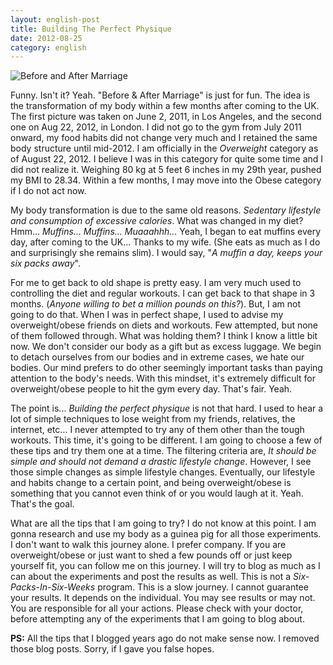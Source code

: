 ```yaml
---
layout: english-post
title: Building The Perfect Physique
date: 2012-08-25
category: english
---
```


![Before and After Marriage]({{site.english.img-path}}/before-after-marriage.jpg)  

Funny. Isn't it? Yeah. "Before & After Marriage" is just for fun. The idea is the transformation of my body within a few months after coming to the UK. The first picture was taken on June 2, 2011, in Los Angeles, and the second one on Aug 22, 2012, in London. I did not go to the gym from July 2011 onward, my food habits did not change very much and I retained the same body structure until mid-2012. I am officially in the *Overweight* category as of August 22, 2012. I believe I was in this category for quite some time and I did not realize it. Weighing 80 kg at 5 feet 6 inches in my 29th year, pushed my BMI to 28.34. Within a few months, I may move into the Obese category if I do not act now.  

My body transformation is due to the same old reasons. *Sedentary lifestyle and consumption of excessive calories*. What was changed in my diet? Hmm... *Muffins... Muffins... Muaaahhh...* Yeah, I began to eat muffins every day, after coming to the UK... Thanks to my wife. (She eats as much as I do and surprisingly she remains slim). I would say, "*A muffin a day, keeps your six packs away*".  

For me to get back to old shape is pretty easy. I am very much used to controlling the diet and regular workouts. I can get back to that shape in 3 months. (*Anyone willing to bet a million pounds on this?*). But, I am not going to do that. When I was in perfect shape, I used to advise my overweight/obese friends on diets and workouts. Few attempted, but none of them followed through. What was holding them? I think I know a little bit now. We don't consider our body as a gift but as excess luggage. We begin to detach ourselves from our bodies and in extreme cases, we hate our bodies. Our mind prefers to do other seemingly important tasks than paying attention to the body's needs. With this mindset, it's extremely difficult for overweight/obese people to hit the gym every day. That's fair. Yeah.  

The point is... *Building the perfect physique* is not that hard. I used to hear a lot of simple techniques to lose weight from my friends, relatives, the internet, etc... I never attempted to try any of them other than the tough workouts. This time, it's going to be different. I am going to choose a few of these tips and try them one at a time. The filtering criteria are, *It should be simple and should not demand a drastic lifestyle change*. However, I see those simple changes as simple lifestyle changes. Eventually, our lifestyle and habits change to a certain point, and being overweight/obese is something that you cannot even think of or you would laugh at it. Yeah. That's the goal.  

What are all the tips that I am going to try? I do not know at this point. I am gonna research and use my body as a guinea pig for all those experiments. I don't want to walk this journey alone. I prefer company. If you are overweight/obese or just want to shed a few pounds off or just keep yourself fit, you can follow me on this journey. I will try to blog as much as I can about the experiments and post the results as well. This is not a *Six-Packs-In-Six-Weeks* program. This is a slow journey. I cannot guarantee your results. It depends on the individual. You may see results or may not. You are responsible for all your actions. Please check with your doctor, before attempting any of the experiments that I am going to blog about.  

**PS:** All the tips that I blogged years ago do not make sense now. I removed those blog posts. Sorry, if I gave you false hopes.

